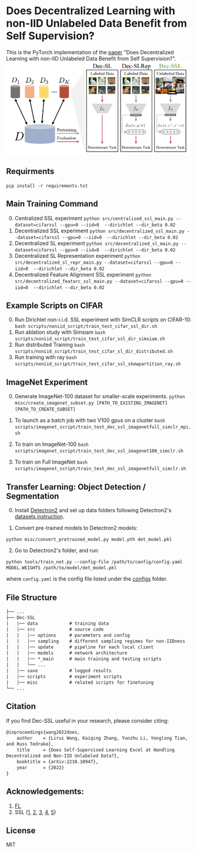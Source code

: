 #  Does Decentralized Learning with non-IID Unlabeled Data Benefit from Self Supervision?
This is the PyTorch implementation of the [paper](https://arxiv.org/abs/2210.10947) "Does Decentralized Learning with non-IID Unlabeled Data Benefit from Self Supervision?".  
![image](misc/comparison.png)

## Requirments
```
pip install -r requirements.txt
```

## Main Training Command
0. Centralized SSL experiment ```python src/centralized_ssl_main.py --dataset=cifarssl --gpu=0 --iid=0  --dirichlet --dir_beta 0.02```
1. Decentralized SSL experiment ```python src/decentralized_ssl_main.py --dataset=cifarssl --gpu=0 --iid=0  --dirichlet --dir_beta 0.02```
2. Decentralized SL experiment ```python src/decentralized_sl_main.py --dataset=cifarssl --gpu=0 --iid=0  --dirichlet --dir_beta 0.02```
3. Decentralized SL Representation experiment ```python src/decentralized_sl_repr_main.py --dataset=cifarssl --gpu=0 --iid=0  --dirichlet --dir_beta 0.02```
4. Decentralized Feature Alignment SSL experiment ```python src/decentralized_featarc_ssl_main.py --dataset=cifarssl --gpu=0 --iid=0  --dirichlet --dir_beta 0.02```



## Example Scripts on CIFAR
0. Run  Dirichlet non-i.i.d. SSL experiment with SimCLR scripts on CIFAR-10: 
```bash scripts/noniid_script/train_test_cifar_ssl_dir.sh```
1. Run  ablation study with Simsiam
```bash scripts/noniid_script/train_test_cifar_ssl_dir_simsiam.sh```
2. Run  distributed Training
```bash scripts/noniid_script/train_test_cifar_sl_dir_distributed.sh```
3. Run  training with ray
```bash scripts/noniid_script/train_test_cifar_ssl_skewpartition_ray.sh```


## ImageNet Experiment  
0.  Generate ImageNet-100 dataset for smaller-scale experiments. 
```python misc/create_imagenet_subset.py [PATH_TO_EXISTING_IMAGENET] [PATH_TO_CREATE_SUBSET]```

1. To launch as a batch job with two V100 gpus on a cluster
```bash scripts/imagenet_script/train_test_dec_ssl_imagenetfull_simclr_mpi.sh``` 

2. To train on ImageNet-100
```bash scripts/imagenet_script/train_test_dec_ssl_imagenet100_simclr.sh```

3. To train on Full ImageNet
```bash scripts/imagenet_script/train_test_dec_ssl_imagenetfull_simclr.sh```


## Transfer Learning: Object Detection / Segmentation
0. Install [Detectron2](https://github.com/facebookresearch/detectron2) and set up data folders following Detectron2's [datasets instruction](https://github.com/facebookresearch/detectron2/tree/master/datasets).

1. Convert pre-trained models to Detectron2 models:
```
python misc/convert_pretrained_model.py model.pth det_model.pkl
```

2. Go to Detectron2's folder, and run:
```
python tools/train_net.py --config-file /path/to/config/config.yaml MODEL.WEIGHTS /path/to/model/det_model.pkl
```
where `config.yaml` is the config file listed under the [configs](misc/configs) folder.

 
## File Structure
```angular2html
├── ...
├── Dec-SSL
|   |── data 			# training data
|   |── src 			# source code
|   |   |── options 	# parameters and config
|   |   |── sampling 	# different sampling regimes for non-IIDness
|   |   |── update 	    # pipeline for each local client
|   |   |── models 	    # network architecture
|   |   |── *_main 	    # main training and testing scripts
|   |   └── ...
|   |── save 			# logged results
|   |── scripts 		# experiment scripts
|   |── misc 			# related scripts for finetuning 
└── ...
```

## Citation
If you find Dec-SSL useful in your research, please consider citing:
```
@inproceedings{wang2022does,
	author    = {Lirui Wang, Kaiqing Zhang, Yunzhu Li, Yonglong Tian, and Russ Tedrake},
	title     = {Does Self-Supervised Learning Excel at Handling Decentralized and Non-IID Unlabeled Data?},
	booktitle = {arXiv:2210.10947},
	year      = {2022}
}
```


## Acknowledgements:
1. [FL](https://github.com/AshwinRJ/decentralized-Learning-PyTorch)
2. SSL ([1](https://github.com/SsnL/moco_align_uniform), [2](https://github.com/leftthomas/SimCLR), [3](https://github.com/PatrickHua/SimSiam), [4](https://github.com/HobbitLong/PyContrast), [5](https://github.com/IcarusWizard/MAE))

## License
MIT 

